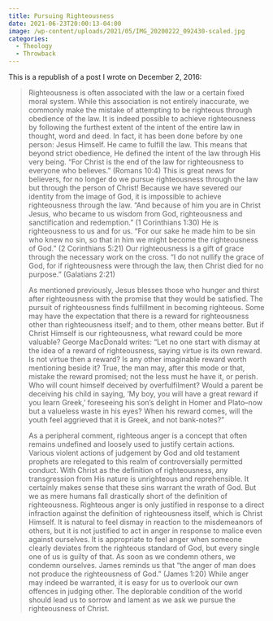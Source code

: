 ```yaml
---
title: Pursuing Righteousness
date: 2021-06-23T20:00:13-04:00
image: /wp-content/uploads/2021/05/IMG_20200222_092430-scaled.jpg
categories:
  - Theology
  - Throwback
---
```

This is a republish of a post I wrote on December 2, 2016:
<blockquote>Righteousness is often associated with the law or a certain fixed moral system. While this association is not entirely inaccurate, we commonly make the mistake of attempting to be righteous through obedience of the law. It is indeed possible to achieve righteousness by following the furthest extent of the intent of the entire law in thought, word and deed. In fact, it has been done before by one person: Jesus Himself. He came to fulfill the law. This means that beyond strict obedience, He defined the intent of the law through His very being. “For Christ is the end of the law for righteousness to everyone who believes.” (Romans 10:4) This is great news for believers, for no longer do we pursue righteousness through the law but through the person of Christ! Because we have severed our identity from the image of God, it is impossible to achieve righteousness through the law. “And because of him you are in Christ Jesus, who became to us wisdom from God, righteousness and sanctification and redemption.” (1 Corinthians 1:30) He is righteousness to us and for us. “For our sake he made him to be sin who knew no sin, so that in him we might become the righteousness of God.” (2 Corinthians 5:21) Our righteousness is a gift of grace through the necessary work on the cross. “I do not nullify the grace of God, for if righteousness were through the law, then Christ died for no purpose.” (Galatians 2:21)

As mentioned previously, Jesus blesses those who hunger and thirst after righteousness with the promise that they would be satisfied. The pursuit of righteousness finds fulfillment in becoming righteous. Some may have the expectation that there is a reward for righteousness other than righteousness itself; and to them, other means better. But if Christ Himself is our righteousness, what reward could be more valuable? George MacDonald writes: “Let no one start with dismay at the idea of a reward of righteousness, saying virtue is its own reward. Is not virtue then a reward? Is any other imaginable reward worth mentioning beside it? True, the man may, after this mode or that, mistake the reward promised; not the less must he have it, or perish. Who will count himself deceived by overfulfilment? Would a parent be deceiving his child in saying, ‘My boy, you will have a great reward if you learn Greek,’ foreseeing his son’s delight in Homer and Plato–now but a valueless waste in his eyes? When his reward comes, will the youth feel aggrieved that it is Greek, and not bank-notes?”

As a peripheral comment, righteous anger is a concept that often remains undefined and loosely used to justify certain actions. Various violent actions of judgement by God and old testament prophets are relegated to this realm of controversially permitted conduct. With Christ as the definition of righteousness, any transgression from His nature is unrighteous and reprehensible. It certainly makes sense that these sins warrant the wrath of God. But we as mere humans fall drastically short of the definition of righteousness. Righteous anger is only justified in response to a direct infraction against the definition of righteousness itself, which is Christ Himself. It is natural to feel dismay in reaction to the misdemeanors of others, but it is not justified to act in anger in response to malice even against ourselves. It is appropriate to feel anger when someone clearly deviates from the righteous standard of God, but every single one of us is guilty of that. As soon as we condemn others, we condemn ourselves. James reminds us that “the anger of man does not produce the righteousness of God.” (James 1:20) While anger may indeed be warranted, it is easy for us to overlook our own offences in judging other. The deplorable condition of the world should lead us to sorrow and lament as we ask we pursue the righteousness of Christ.</blockquote>